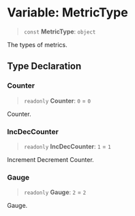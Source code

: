# Variable: MetricType

> `const` **MetricType**: `object`

The types of metrics.

## Type Declaration

### Counter

> `readonly` **Counter**: `0` = `0`

Counter.

### IncDecCounter

> `readonly` **IncDecCounter**: `1` = `1`

Increment Decrement Counter.

### Gauge

> `readonly` **Gauge**: `2` = `2`

Gauge.
